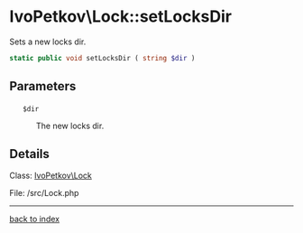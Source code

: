 # IvoPetkov\Lock::setLocksDir

Sets a new locks dir.

```php
static public void setLocksDir ( string $dir )
```

## Parameters

&nbsp;&nbsp;&nbsp;&nbsp;&nbsp;&nbsp;`$dir`

&nbsp;&nbsp;&nbsp;&nbsp;&nbsp;&nbsp;&nbsp;&nbsp;&nbsp;&nbsp;&nbsp;&nbsp;The new locks dir.

## Details

Class: [IvoPetkov\Lock](ivopetkov.lock.class.md)

File: /src/Lock.php

---

[back to index](index.md)

